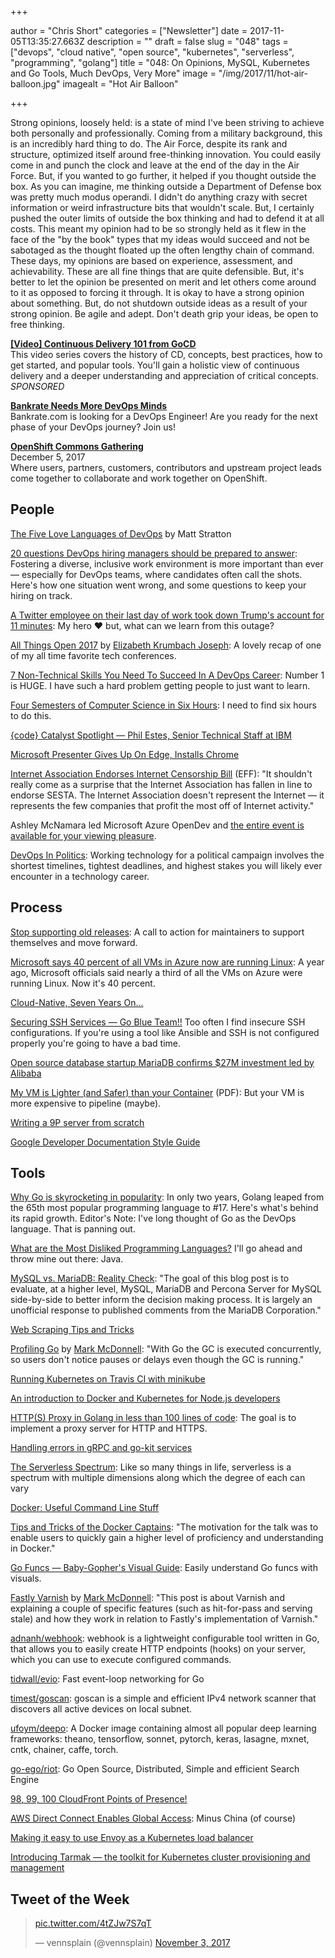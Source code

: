 +++

author = "Chris Short"
categories = ["Newsletter"]
date = 2017-11-05T13:35:27.663Z
description = ""
draft = false
slug = "048"
tags = ["devops", "cloud native", "open source", "kubernetes", "serverless", "programming", "golang"]
title = "048: On Opinions, MySQL, Kubernetes and Go Tools, Much DevOps, Very More"
image = "/img/2017/11/hot-air-balloon.jpg"
imagealt = "Hot Air Balloon"

+++

Strong opinions, loosely held: is a state of mind I've been striving to achieve both personally and professionally. Coming from a military background, this is an incredibly hard thing to do. The Air Force, despite its rank and structure, optimized itself around free-thinking innovation. You could easily come in and punch the clock and leave at the end of the day in the Air Force. But, if you wanted to go further, it helped if you thought outside the box. As you can imagine, me thinking outside a Department of Defense box was pretty much modus operandi. I didn't do anything crazy with secret information or weird infrastructure bits that wouldn't scale. But, I certainly pushed the outer limits of outside the box thinking and had to defend it at all costs. This meant my opinion had to be so strongly held as it flew in the face of the "by the book" types that my ideas would succeed and not be sabotaged as the thought floated up the often lengthy chain of command. These days, my opinions are based on experience, assessment, and achievability. These are all fine things that are quite defensible. But, it's better to let the opinion be presented on merit and let others come around to it as opposed to forcing it through. It is okay to have a strong opinion about something. But, do not shutdown outside ideas as a result of your strong opinion. Be agile and adept. Don't death grip your ideas, be open to free thinking.

[**[Video] Continuous Delivery 101 from GoCD**](https://www.gocd.org/2017/07/13/introduction-continuous-delivery-101/?utm_campaign=CD_101_video&utm_medium=email&utm_source=devopsish&utm_content=cd_101_video&utm_term=)  
This video series covers the history of CD, concepts, best practices, how to get started, and popular tools. You'll gain a holistic view of continuous delivery and a deeper understanding and appreciation of critical concepts. *SPONSORED*

[**Bankrate Needs More DevOps Minds**](http://app.jobvite.com/m?3W7Q7jwO)  
Bankrate.com is looking for a DevOps Engineer! Are you ready for the next phase of your DevOps journey? Join us!

[**OpenShift Commons Gathering**](http://openshiftgathering.com/openshiftgathering/austin)  
December 5, 2017  
Where users, partners, customers, contributors and upstream project leads come together to collaborate and work together on OpenShift.

## People

[The Five Love Languages of DevOps](https://medium.com/@mattstratton/the-five-love-languages-of-devops-77606263c910) by Matt Stratton

[20 questions DevOps hiring managers should be prepared to answer](https://opensource.com/article/17/11/inclusive-workforce-takes-work): Fostering a diverse, inclusive work environment is more important than ever — especially for DevOps teams, where candidates often call the shots. Here's how one situation went wrong, and some questions to keep your hiring on track.

[A Twitter employee on their last day of work took down Trump's account for 11 minutes](http://www.businessinsider.com/trumps-twitter-account-gone-disappeared-2017-11): My hero ❤️ but, what can we learn from this outage?

[All Things Open 2017](http://princessleia.com/journal/2017/11/all-things-open-2017/) by [Elizabeth Krumbach Joseph](http://princessleia.com/): A lovely recap of one of my all time favorite tech conferences.

[7 Non-Technical Skills You Need To Succeed In A DevOps Career](https://www.forbes.com/sites/laurencebradford/2017/10/30/7-non-technical-skills-you-need-to-succeed-in-a-devops-career/#594f9026f49e): Number 1 is HUGE. I have such a hard problem getting people to just want to learn.

[Four Semesters of Computer Science in Six Hours](https://btholt.github.io/four-semesters-of-cs/): I need to find six hours to do this.

[{code} Catalyst Spotlight — Phil Estes, Senior Technical Staff at IBM](https://youtu.be/atsNztKmjsk)

[Microsoft Presenter Gives Up On Edge, Installs Chrome](https://www.gizmodo.com.au/2017/10/microsoft-presenter-gives-up-on-edge-installs-chrome/)

[Internet Association Endorses Internet Censorship Bill](https://www.eff.org/deeplinks/2017/11/internet-association-endorses-internet-censorship-bill) (EFF): "It shouldn't really come as a surprise that the Internet Association has fallen in line to endorse SESTA. The Internet Association doesn't represent the Internet — it represents the few companies that profit the most off of Internet activity."

Ashley McNamara led Microsoft Azure OpenDev and [the entire event is available for your viewing pleasure](https://azure.microsoft.com/en-us/opendev/).

[DevOps In Politics](https://www.devopsdays.org/events/2017-seattle/program/nell-shamrell-harrington/): Working technology for a political campaign involves the shortest timelines, tightest deadlines, and highest stakes you will likely ever encounter in a technology career.

<p><script async src="//pagead2.googlesyndication.com/pagead/js/adsbygoogle.js"></script>
<ins class="adsbygoogle"
     style="display:block; text-align:center;"
     data-ad-layout="in-article"
     data-ad-format="fluid"
     data-ad-client="ca-pub-8972983586873269"
     data-ad-slot="9019534115"></ins>
<script>
     (adsbygoogle = window.adsbygoogle || []).push({});
</script></p>

## Process

[Stop supporting old releases](https://medium.com/@mikeal/stop-supporting-old-releases-70cfa0e04b0c): A call to action for maintainers to support themselves and move forward.

[Microsoft says 40 percent of all VMs in Azure now are running Linux](http://www.zdnet.com/article/microsoft-says-40-percent-of-all-vms-in-azure-now-are-running-linux/): A year ago, Microsoft officials said nearly a third of all the VMs on Azure were running Linux. Now it's 40 percent.

[Cloud-Native, Seven Years On...](https://thenewstack.io/cloud-native-seven-years/)

[Securing SSH Services — Go Blue Team!!](https://isc.sans.edu/forums/diary/Securing+SSH+Services+Go+Blue+Team/22992/) Too often I find insecure SSH configurations. If you're using a tool like Ansible and SSH is not configured properly you're going to have a bad time.

[Open source database startup MariaDB confirms $27M investment led by Alibaba](https://techcrunch.com/2017/11/02/mariadb-confirms-27m-investment-led-by-alibaba/)

[My VM is Lighter (and Safer) than your Container](http://cnp.neclab.eu/projects/lightvm/lightvm.pdf) (PDF): But your VM is more expensive to pipeline (maybe).

[Writing a 9P server from scratch](https://blog.aqwari.net/9p/)

[Google Developer Documentation Style Guide](https://developers.google.com/style/)

<script async src="//pagead2.googlesyndication.com/pagead/js/adsbygoogle.js"></script>
<!-- devopsish.com Responsive -->
<ins class="adsbygoogle"
     style="display:block"
     data-ad-client="ca-pub-8972983586873269"
     data-ad-slot="4977359089"
     data-ad-format="auto"></ins>
<script>
(adsbygoogle = window.adsbygoogle || []).push({});
</script>

## Tools

[Why Go is skyrocketing in popularity](https://opensource.com/article/17/11/why-go-grows): In only two years, Golang leaped from the 65th most popular programming language to #17. Here's what's behind its rapid growth. Editor's Note: I've long thought of Go as the DevOps language. That is panning out.

[What are the Most Disliked Programming Languages?](https://stackoverflow.blog/2017/10/31/disliked-programming-languages/) I'll go ahead and throw mine out there: Java.

[MySQL vs. MariaDB: Reality Check](https://www.percona.com/blog/2017/11/02/mysql-vs-mariadb-reality-check/): "The goal of this blog post is to evaluate, at a higher level, MySQL, MariaDB and Percona Server for MySQL side-by-side to better inform the decision making process. It is largely an unofficial response to published comments from the MariaDB Corporation."

[Web Scraping Tips and Tricks](http://go-colly.org/articles/scraping_tips/)

[Profiling Go](http://www.integralist.co.uk/posts/profiling-go/) by [Mark McDonnell](http://www.integralist.co.uk/): "With Go the GC is executed concurrently, so users don't notice pauses or delays even though the GC is running."

[Running Kubernetes on Travis CI with minikube](https://blog.travis-ci.com/2017-10-26-running-kubernetes-on-travis-ci-with-minikube)

[An introduction to Docker and Kubernetes for Node.js developers](https://speakerdeck.com/georgecrawford/an-introduction-to-docker-and-kubernetes-for-node-dot-js-developers)

[HTTP(S) Proxy in Golang in less than 100 lines of code](https://medium.com/@mlowicki/http-s-proxy-in-golang-in-less-than-100-lines-of-code-6a51c2f2c38c): The goal is to implement a proxy server for HTTP and HTTPS.

[Handling errors in gRPC and go-kit services](https://hackernoon.com/handling-errors-in-golang-grpc-and-go-kit-services-d0fa0a112449)

[The Serverless Spectrum](https://read.acloud.guru/the-serverless-spectrum-147b02cb2292): Like so many things in life, serverless is a spectrum with multiple dimensions along which the degree of each can vary

[Docker: Useful Command Line Stuff](http://www.revsys.com/tidbits/docker-useful-command-line-stuff/)

[Tips and Tricks of the Docker Captains](https://blog.docker.com/2017/11/tips-tricks-docker-captains/): "The motivation for the talk was to enable users to quickly gain a higher level of proficiency and understanding in Docker."

[Go Funcs — Baby-Gopher's Visual Guide](https://blog.learngoprogramming.com/golang-funcs-params-named-result-values-types-pass-by-value-67f4374d9c0a): Easily understand Go funcs with visuals.

[Fastly Varnish](http://www.integralist.co.uk/posts/fastly-varnish/) by [Mark McDonnell](http://www.integralist.co.uk/): "This post is about Varnish and explaining a couple of specific features (such as hit-for-pass and serving stale) and how they work in relation to Fastly's implementation of Varnish."

[adnanh/webhook](https://github.com/adnanh/webhook): webhook is a lightweight configurable tool written in Go, that allows you to easily create HTTP endpoints (hooks) on your server, which you can use to execute configured commands.

[tidwall/evio](https://github.com/tidwall/evio): Fast event-loop networking for Go

[timest/goscan](https://github.com/timest/goscan): goscan is a simple and efficient IPv4 network scanner that discovers all active devices on local subnet.

[ufoym/deepo](https://github.com/ufoym/deepo): A Docker image containing almost all popular deep learning frameworks: theano, tensorflow, sonnet, pytorch, keras, lasagne, mxnet, cntk, chainer, caffe, torch.

[go-ego/riot](https://github.com/go-ego/riot): Go Open Source, Distributed, Simple and efficient Search Engine

[98, 99, 100 CloudFront Points of Presence!](https://aws.amazon.com/blogs/aws/98-99-100-cloudfront-points-of-presence/)

[AWS Direct Connect Enables Global Access](https://aws.amazon.com/about-aws/whats-new/2017/11/aws-direct-connect-enables-global-access/): Minus China (of course)

[Making it easy to use Envoy as a Kubernetes load balancer](https://blog.heptio.com/making-it-easy-to-use-envoy-as-a-kubernetes-load-balancer-dde82959f171)

[Introducing Tarmak — the toolkit for Kubernetes cluster provisioning and management](https://blog.jetstack.io/blog/introducing-tarmak/)

## Tweet of the Week

<blockquote class="twitter-tweet" data-lang="en"><p lang="und" dir="ltr"><a href="https://t.co/4tZJw7S7qT">pic.twitter.com/4tZJw7S7qT</a></p>&mdash; vennsplain (@vennsplain) <a href="https://twitter.com/vennsplain/status/926431612606275584?ref_src=twsrc%5Etfw">November 3, 2017</a></blockquote>
<script async src="https://platform.twitter.com/widgets.js" charset="utf-8"></script>